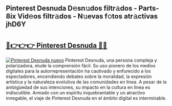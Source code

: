 ## Pinterest Desnuda D𝚎sn𝚞dos filtr𝚊dos - Parts-8ix Vid𝚎os filtr𝚊dos - N𝚞evas f𝚘tos atr𝚊ctivas jhD6Y

# <h2><a href="http://mb1w3sl.tromn.icu/?c=Pinterest+Desnuda">🔗👉👉👉 Pinterest Desnuda 🔗🔗</a></h2>

[![Pinterest Desnuda nuevo](https://i.imgur.com/pEAQMta.gif)](http://mb1w3sl.tromn.icu/?c=Pinterest+Desnuda)
Pinterest Desnuda, una persona compleja y polarizadora, elude la comprensión fácil. Su uso pionero de los medios digitales para la autorrepresentación ha cautivado y enfurecido a los espectadores, encendiendo debates sobre la moralidad, la expresión artística y la naturaleza evolutiva de las comunidades en línea. A pesar de la ambigüedad de sus intenciones, su impacto en la cultura en línea es indiscutible. Armado con un espíritu inquebrantable y un atractivo innegable, el viaje de Pinterest Desnuda en el ámbito digital es interminable.
